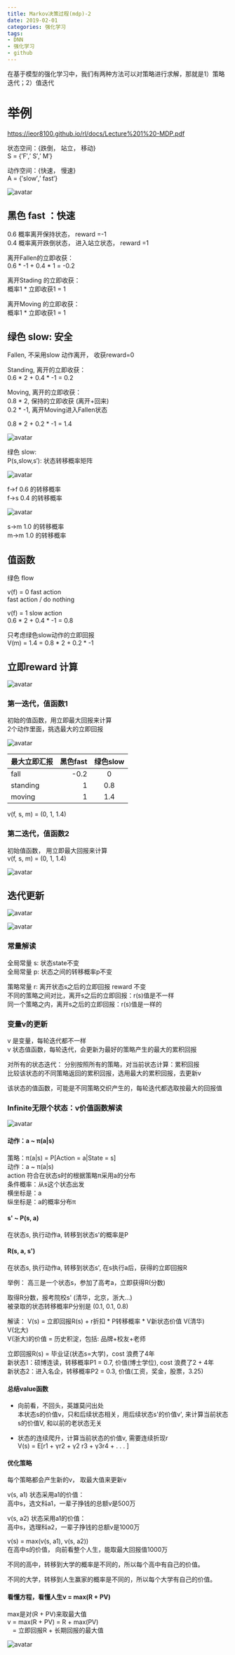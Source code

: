```yaml
---
title: Markov决策过程(mdp)-2
date: 2019-02-01
categories: 强化学习
tags:
- DNN
- 强化学习
- github
---
```


在基于模型的强化学习中，我们有两种方法可以对策略进行求解，那就是1）策略迭代；2）值迭代

<!-- more -->

# 举例

https://ieor8100.github.io/rl/docs/Lecture%201%20-MDP.pdf

状态空间：{跌倒， 站立， 移动}<br>
S = {′F′,′ S′,′ M′}

动作空间：{快速， 慢速}<br>
A = {′slow′,′ fast′}

![avatar](/images/RL-learning/mdp-9.png)

## 黑色 fast ：快速<br>
0.6 概率离开保持状态， reward =-1<br>
0.4 概率离开跌倒状态， 进入站立状态， reward =1<br>

离开Fallen的立即收获：<br>
0.6 * -1 + 0.4 * 1 = -0.2

离开Stading 的立即收获：<br>
概率1 * 立即收获1 = 1

离开Moving 的立即收获：<br>
概率1 * 立即收获1 = 1

## 绿色 slow: 安全
Fallen, 不采用slow 动作离开， 收获reward=0

Standing, 离开的立即收获：<br>
0.6 * 2 + 0.4 * -1 = 0.2

Moving, 离开的立即收获：<br>
0.8 * 2, 保持的立即收获 (离开+回来)<br>
0.2 * -1, 离开Moving进入Fallen状态

0.8 * 2 + 0.2 * -1 = 1.4

![avatar](/images/RL-learning/mdp-10.png)

绿色 slow:<br>
P(s,slow,s′): 状态转移概率矩阵

![avatar](/images/RL-learning/mdp-11.png)

f->f 0.6 的转移概率<br>
f->s 0.4 的转移概率

![avatar](/images/RL-learning/mdp-12.png)

s->m 1.0 的转移概率<br>
m->m 1.0 的转移概率

## 值函数
绿色 flow 

v(f) = 0 fast action<br>
fast action / do nothing

v(f) = 1 slow action<br>
0.6 * 2 + 0.4 * -1 = 0.8

只考虑绿色slow动作的立即回报<br>
V(m) = 1.4 = 0.8 * 2 + 0.2 * -1

## 立即reward 计算

![avatar](/images/RL-learning/mdp-13.png)

### 第一迭代，值函数1
初始的值函数，用立即最大回报来计算<br>
2个动作里面，挑选最大的立即回报

![avatar](/images/RL-learning/mdp-14.png)

| 最大立即汇报 | 黑色fast | 绿色slow |
| :-----| ----: | :----: |
| fall | -0.2 | 0 |
| standing | 1 | 0.8 |
| moving | 1 | 1.4 |

v(f, s, m) = (0, 1, 1.4)

### 第二迭代，值函数2
初始值函数， 用立即最大回报来计算<br>
v(f, s, m) = (0, 1, 1.4)

![avatar](/images/RL-learning/mdp-15.png)

## 迭代更新

![avatar](/images/RL-learning/mdp-16.png)

![avatar](/images/RL-learning/mdp-17.png)

### 常量解读
全局常量 s: 状态state不变<br>
全局常量 p: 状态之间的转移概率p不变

策略常量 r: 离开状态s之后的立即回报 reward 不变<br>
不同的策略之间对比，离开s之后的立即回报：r(s)值是不一样<br>
同一个策略之内，离开s之后的立即回报：r(s)值是一样的<br>

### 变量v的更新
v 是变量，每轮迭代都不一样<br>
v 状态值函数，每轮迭代，会更新为最好的策略产生的最大的累积回报

对所有的状态迭代：
分别按照所有的策略，对当前状态计算：累积回报<br>
比较该状态的不同策略返回的累积回报，选用最大的累积回报，去更新v

该状态的值函数，可能是不同策略交织产生的，每轮迭代都选取按最大的回报值

### Infinite无限个状态：v价值函数解读

![avatar](/images/RL-learning/mdp-18.png)

#### 动作：a ~ π(a|s) 
策略：π(a|s) = P[Action = a|State = s]<br>
动作：a ~ π(a|s) <br>
action 符合在状态s时的根据策略π采用a的分布<br>
条件概率：从s这个状态出发<br>
横坐标是：a<br>
纵坐标是：a的概率分布π

#### s' ~ P(s, a)
在状态s, 执行动作a, 转移到状态s'的概率是P

#### R(s, a, s')
在状态s, 执行动作a, 转移到状态s', 在s执行a后，获得的立即回报R

举例：
高三是一个状态s，参加了高考a，立即获得R(分数)

取得R分数，报考院校s' (清华，北京，浙大...)<br>
被录取的状态转移概率P分别是 (0.1, 0.1, 0.8)

解读： V(s) = 立即回报R(s) + r折扣 * P转移概率 * V新状态价值
V(清华)<br>
V(北大)<br>
V(浙大)的价值 = 历史积淀，包括: 品牌+校友+老师

立即回报R(s) = 毕业证(状态s=大学)，cost 浪费了4年<br>
新状态1：硕博连读，转移概率P1 = 0.7, 价值(博士学位), cost 浪费了2 + 4年<br>
新状态2：进入名企，转移概率P2 = 0.3, 价值(工资，奖金，股票，3.25)

#### 总结value函数

* 向前看，不回头，英雄莫问出处<br>
本状态s的价值v，只和后续状态相关，用后续状态s'的价值v', 来计算当前状态s的价值V, 和以前的老状态无关

* 状态的连续爬升，计算当前状态的价值v, 需要连续折现r<br>
V(s) = E[r1 + γr2 + γ2 r3 + γ3r4 + . . . ]

#### 优化策略
每个策略都会产生新的v， 取最大值来更新v

v(s, a1) 状态采用a1的价值：<br>
高中s，选文科a1，一辈子挣钱的总额v是500万

v(s, a2) 状态采用a1的价值：<br>
高中s，选理科a2，一辈子挣钱的总额v是1000万

v(s) = max(v(s, a1), v(s, a2)) <br>
在高中s的价值， 向前看整个人生，能取最大回报值1000万

不同的高中，转移到大学的概率是不同的，所以每个高中有自己的价值。

不同的大学，转移到人生赢家的概率是不同的，所以每个大学有自己的价值。

#### 看懂方程，看懂人生v = max(R + PV)
max是对(R + PV)来取最大值<br>
v = max(R + PV) = R + max(PV)<br>
&nbsp;&nbsp; = 立即回报R + 长期回报的最大值

![avatar](/images/RL-learning/mdp-19.png)


